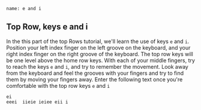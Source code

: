 ```ngMeta
name: e and i
```

## Top Row, keys e and i

In the this part of the top Rows tutorial, we'll learn the use of keys `e` and `i`.
Position your left index finger on the left groove on the keyboard, and your right index finger on the right groove of the keyboard. The top row keys will be one level above the home row keys. With each of your middle fingers, try to reach the keys `e` and `i`, and try to remember the movement. Look away from the keyboard and feel the grooves with your fingers and try to find them by moving your fingers away. Enter the following text once you're comfortable with the top row keys `e` and `i`


```practicetyping
ei
eeei  iieie ieiee eii i
```
